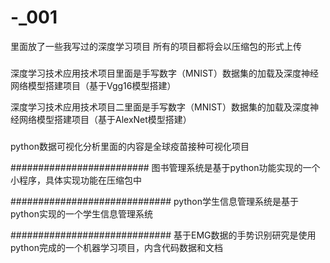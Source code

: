 # -_001
里面放了一些我写过的深度学习项目
所有的项目都将会以压缩包的形式上传


###
深度学习技术应用技术项目里面是手写数字（MNIST）数据集的加载及深度神经网络模型搭建项目（基于Vgg16模型搭建）

深度学习技术应用技术项目二里面是手写数字（MNIST）数据集的加载及深度神经网络模型搭建项目（基于AlexNet模型搭建）


###
python数据可视化分析里面的内容是全球疫苗接种可视化项目




#########################
图书管理系统是基于python功能实现的一个小程序，具体实现功能在压缩包中

#############################
python学生信息管理系统是基于python实现的一个学生信息管理系统


#############################
基于EMG数据的手势识别研究是使用python完成的一个机器学习项目，内含代码数据和文档
